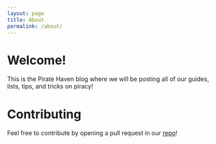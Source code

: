 ```yaml
---
layout: page
title: About
permalink: /about/
---
```


# Welcome!
This is the Pirate Haven blog where we will be posting all of our guides, lists, tips, and tricks on piracy!

# Contributing
Feel free to contribute by opening a pull request in our <a href="https://github.com/pirate-haven/pirate-haven.github.io">repo</a>! 
